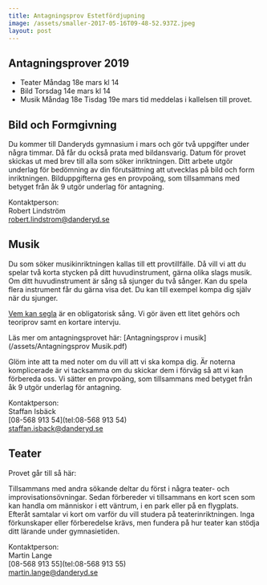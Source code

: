 ```yaml
---
title: Antagningsprov Estetfördjupning
image: /assets/smaller-2017-05-16T09-48-52.937Z.jpeg
layout: post
---
```


## Antagningsprover 2019
<ul>
<li>Teater Måndag 18e mars kl 14</li>
<li>Bild Torsdag 14e mars kl 14</li>
<li>Musik Måndag 18e Tisdag 19e mars tid meddelas i kallelsen till provet.</li>
</ul>

## Bild och Formgivning

Du kommer till Danderyds gymnasium i mars och gör två uppgifter under några timmar. Då får du också prata med bildansvarig. Datum för provet skickas ut med brev till alla som söker inriktningen. Ditt arbete utgör underlag för bedömning av din förutsättning att utvecklas på bild och form inriktningen. Bilduppgifterna ges en provpoäng, som tillsammans med betyget från åk 9 utgör underlag för antagning.

Kontaktperson:<br>
Robert Lindström<br>
[robert.lindstrom@danderyd.se](mailto:robert.lindstrom@danderyd.se)

## Musik

Du som söker musikinriktningen kallas till ett provtillfälle. Då vill vi att du spelar två korta stycken på ditt huvudinstrument, gärna olika slags musik. Om ditt huvudinstrument är sång så sjunger du två sånger. Kan du spela flera instrument får du gärna visa det. Du kan till exempel kompa dig själv när du sjunger.

[Vem kan segla](/assets/VemKanSeglaförutanVind.pdf) är en obligatorisk sång. Vi gör även ett litet gehörs och teoriprov samt en kortare intervju.

Läs mer om antagningsprovet här: [Antagningsprov i musik](/assets/Antagningsprov Musik.pdf)

Glöm inte att ta med noter om du vill att vi ska kompa dig. Är noterna komplicerade är vi tacksamma om du skickar dem i förväg så att vi kan förbereda oss. Vi sätter en provpoäng, som tillsammans med betyget från åk 9 utgör underlag för antagning.

Kontaktperson:<br>
Staffan Isbäck<br>
[08-568 913 54](tel:08-568 913 54)<br>
[staffan.isback@danderyd.se](mailto:staffan.isback@danderyd.se)

## Teater

Provet går till så här:

Tillsammans med andra sökande deltar du först i några teater- och improvisationsövningar. Sedan förbereder vi tillsammans en kort scen som kan handla om människor i ett väntrum, i en park eller på en flygplats. Efteråt samtalar vi kort om varför du vill studera på teaterinriktningen. Inga förkunskaper eller förberedelse krävs, men fundera på hur teater kan stödja ditt lärande under gymnasietiden.

Kontaktperson:<br>
Martin Lange<br>
[08-568 913 55](tel:08-568 913 55)<br>
[martin.lange@danderyd.se](mailto:martin.lange@danderyd.se)
